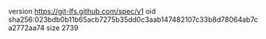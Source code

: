 version https://git-lfs.github.com/spec/v1
oid sha256:023bdb0b11b65acb7275b35dd0c3aab147482107c33b8d78064ab7ca2772aa74
size 2739

